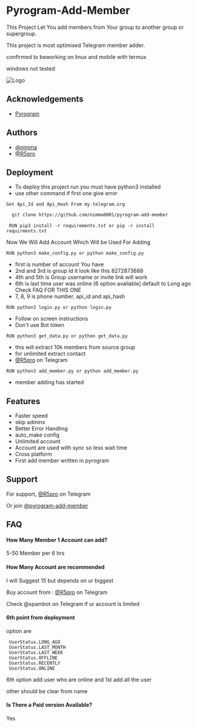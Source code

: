 
# Pyrogram-Add-Member

This Project Let You add members from Your group to another group or supergroup.

This project is most optimised Telegram member adder.

confirmed to beworking on linux and mobile with termux

windows not tested


![Logo](https://raw.githubusercontent.com/nimma0001/pyrogram-add-member/master/logo/20220918_025117_0000.png)


## Acknowledgements

 - [Pyrogram](https://github.com/pyrogram/pyrogram)



## Authors

- [@nimma](https://www.github.com/nimma0001)
- [@R5pro](http://t.me/R5pro)


## Deployment

- To deploy this project run you must have python3 installed
- use other command if first one give error 


```
Get Api_Id and Api_Hash From my.telegram.org
```
```bash
  git clone https://github.com/nimma0001/pyrogram-add-member
```
```
 RUN pip3 install -r requirements.txt or pip -r install requirments.txt 
```
Now We Will Add Account Which Will be Used For Adding 
```
RUN python3 make_config.py or python make_config.py
```
- first is number of account You have
- 2nd  and 3rd is group id it look like this 8272873688
- 4th and 5th is Group username or invite link will work
- 6th is last time user was online [6 option available] default to Long ago Check FAQ FOR THIS ONE
- 7, 8, 9 is phone number, api_id and api_hash
```
RUN python3 login.py or python login.py 
```
- Follow on screen instructions
- Don't use Bot token
```
RUN python3 get_data.py or python get_data.py
```
- this will extract 10k members from source group
- for unlimited extract contact 
- [@R5pro](http://t.me/R5pro) on Telegram
```
RUN python3 add_member.py or python add_member.py
```
- member adding has started

## Features

- Faster speed
- skip admins
- Better Error Handling 
- auto_make config
- Unlimited account
- Account are used with sync so less wait time
- Cross platform
- First add member written in pyrogram 


## Support

For support, [@R5pro](http://t.me/R5pro) on Telegram

Or join [@pyrogram-add-member](https://t.me/pyrogram_add_member)


## FAQ

#### How Many Member 1 Account can add?

5-50 Member per 6 hrs

#### How Many Account are recommended 

I will Suggest 15 but depends on ur biggest

Buy account from : [@R5pro](http://t.me/R5pro) on Telegram

Check @spambot on Telegram if ur account is limited

#### 6th point from deployment

option are
```
 UserStatus.LONG_AGO
 UserStatus.LAST_MONTH
 UserStatus.LAST_WEEK
 UserStatus.OFFLINE
 UserStatus.RECENTLY
 UserStatus.ONLINE
 ```
 6th option add user who are online and 1st add all the user

other should be clear from name

#### Is There a Paid version Available?

Yes

